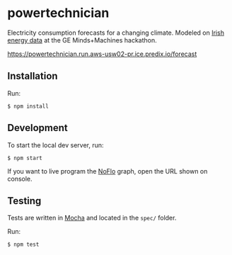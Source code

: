 # powertechnician

Electricity consumption forecasts for a changing climate. Modeled on [Irish energy data](https://github.com/PredixDev/minds-machines-europe/tree/master/Electrification%20Challenge/Grid%20Timeseries%20Dataset/LoadForecasting) at the GE Minds+Machines hackathon.

<https://powertechnician.run.aws-usw02-pr.ice.predix.io/forecast>

## Installation

Run:

```
$ npm install
```

## Development

To start the local dev server, run:

```
$ npm start
```

If you want to live program the [NoFlo](https://noflojs.org) graph, open the URL shown on console.

## Testing

Tests are written in [Mocha](https://mochajs.org/) and located in the `spec/` folder.

Run:

```
$ npm test
```
